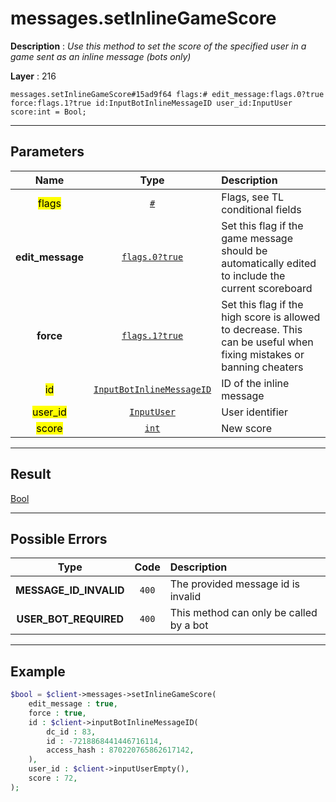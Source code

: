 # messages.setInlineGameScore

**Description** : *Use this method to set the score of the specified user in a game sent as an inline message \(bots only\)*

**Layer** : 216

```tl
messages.setInlineGameScore#15ad9f64 flags:# edit_message:flags.0?true force:flags.1?true id:InputBotInlineMessageID user_id:InputUser score:int = Bool;
```

---

## Parameters

| Name | Type | Description |
| :---: | :---: | :--- |
| <mark>flags</mark> | [`#`](type/#) | Flags, see TL conditional fields |
| **edit_message** | [`flags.0?true`](type/true) | Set this flag if the game message should be automatically edited to include the current scoreboard |
| **force** | [`flags.1?true`](type/true) | Set this flag if the high score is allowed to decrease. This can be useful when fixing mistakes or banning cheaters |
| <mark>id</mark> | [`InputBotInlineMessageID`](type/InputBotInlineMessageID) | ID of the inline message |
| <mark>user_id</mark> | [`InputUser`](type/InputUser) | User identifier |
| <mark>score</mark> | [`int`](type/int) | New score |

---

## Result

[Bool](type/Bool)

---

## Possible Errors

| Type | Code | Description |
| :---: | :---: | :--- |
| **MESSAGE_ID_INVALID** | `400` | The provided message id is invalid |
| **USER_BOT_REQUIRED** | `400` | This method can only be called by a bot |

---

## Example

```php
$bool = $client->messages->setInlineGameScore(
	edit_message : true,
	force : true,
	id : $client->inputBotInlineMessageID(
		dc_id : 83,
		id : -7218868441446716114,
		access_hash : 870220765862617142,
	),
	user_id : $client->inputUserEmpty(),
	score : 72,
);
```